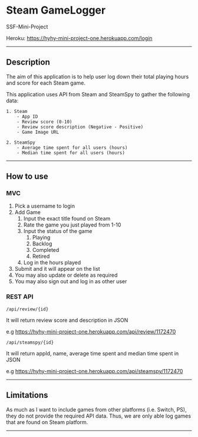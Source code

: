 # Steam GameLogger
SSF-Mini-Project

Heroku: https://hyhy-mini-project-one.herokuapp.com/login

---

## Description

The aim of this application is to help user log down their total playing hours and score for each Steam game.

This application uses API from Steam and SteamSpy to gather the following data:

    1. Steam
        - App ID
        - Review score (0-10)
        - Review score description (Negative - Positive)
        - Game Image URL

    2. SteamSpy
        - Average time spent for all users (hours)
        - Median time spent for all users (hours)


---

## How to use

### MVC

 1. Pick a username to login
 2. Add Game 
    1. Input the exact title found on Steam
    2. Rate the game you just played from 1-10
    3. Input the status of the game
       1. Playing
       2. Backlog
       3. Completed
       4. Retired
    4. Log in the hours played
 3. Submit and it will appear on the list
 4. You may also update or delete as required
 5. You may also sign out and log in as other user

### REST API



`/api/review/{id}`

It will return review score and description in JSON

e.g https://hyhy-mini-project-one.herokuapp.com/api/review/1172470

`/api/steamspy/{id}`

It will return appId, name, average time spent and median time spent in JSON

e.g https://hyhy-mini-project-one.herokuapp.com/api/steamspy/1172470

---

## Limitations

As much as I want to include games from other platforms (i.e. Switch, PS), they do not provide the required API data.
Thus, we are only able log games that are found on Steam platform.

___

